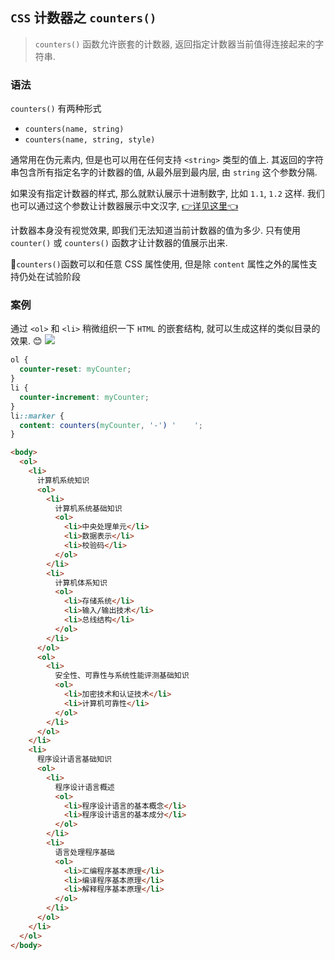 ## `CSS` 计数器之 `counters()`
> `counters()` 函数允许嵌套的计数器, 返回指定计数器当前值得连接起来的字符串.

### 语法
`counters()` 有两种形式
  - `counters(name, string)`
  - `counters(name, string, style)` 

通常用在伪元素内, 但是也可以用在任何支持 `<string>` 类型的值上. 其返回的字符串包含所有指定名字的计数器的值, 从最外层到最内层, 由 `string` 这个参数分隔.

如果没有指定计数器的样式, 那么就默认展示十进制数字, 比如 `1.1`, `1.2` 这样. 我们也可以通过这个参数让计数器展示中文汉字, [👉详见这里👈](https://blog.csdn.net/broken_promise/article/details/125425071)

计数器本身没有视觉效果, 即我们无法知道当前计数器的值为多少. 只有使用 `counter()` 或 `counters()` 函数才让计数器的值展示出来.

📕`counters()`函数可以和任意 CSS 属性使用, 但是除 `content` 属性之外的属性支持仍处在试验阶段

### 案例
通过 `<ol>` 和 `<li>` 稍微组织一下 `HTML` 的嵌套结构, 就可以生成这样的类似目录的效果. 😊
![](../../image/Snipaste_2022-06-26_21-28-50.png)
```css
ol {
  counter-reset: myCounter;
}
li {
  counter-increment: myCounter;
}
li::marker {
  content: counters(myCounter, '-') '    ';
}
```
```html
<body>
  <ol>
    <li>
      计算机系统知识
      <ol>
        <li>
          计算机系统基础知识
          <ol>
            <li>中央处理单元</li>
            <li>数据表示</li>
            <li>校验码</li>
          </ol>
        </li>
        <li>
          计算机体系知识
          <ol>
            <li>存储系统</li>
            <li>输入/输出技术</li>
            <li>总线结构</li>
          </ol>
        </li>
      </ol>
      <ol>
        <li>
          安全性、可靠性与系统性能评测基础知识
          <ol>
            <li>加密技术和认证技术</li>
            <li>计算机可靠性</li>
          </ol>
        </li>
      </ol>
    </li>
    <li>
      程序设计语言基础知识
      <ol>
        <li>
          程序设计语言概述
          <ol>
            <li>程序设计语言的基本概念</li>
            <li>程序设计语言的基本成分</li>
          </ol>
        </li>
        <li>
          语言处理程序基础
          <ol>
            <li>汇编程序基本原理</li>
            <li>编译程序基本原理</li>
            <li>解释程序基本原理</li>
          </ol>
        </li>
      </ol>
    </li>
  </ol>
</body>
```
